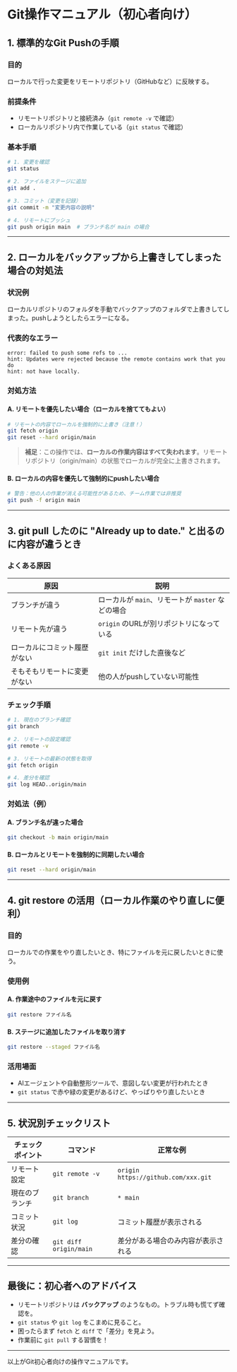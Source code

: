 # Git操作マニュアル（初心者向け）

## 1. 標準的なGit Pushの手順

### 目的

ローカルで行った変更をリモートリポジトリ（GitHubなど）に反映する。

### 前提条件

- リモートリポジトリと接続済み（`git remote -v` で確認）
- ローカルリポジトリ内で作業している（`git status` で確認）

### 基本手順

```bash
# 1. 変更を確認
git status

# 2. ファイルをステージに追加
git add .

# 3. コミット（変更を記録）
git commit -m "変更内容の説明"

# 4. リモートにプッシュ
git push origin main  # ブランチ名が main の場合
```

---

## 2. ローカルをバックアップから上書きしてしまった場合の対処法

### 状況例

ローカルリポジトリのフォルダを手動でバックアップのフォルダで上書きしてしまった。pushしようとしたらエラーになる。

### 代表的なエラー

```
error: failed to push some refs to ...
hint: Updates were rejected because the remote contains work that you do
hint: not have locally.
```

### 対処方法

#### A. リモートを優先したい場合（ローカルを捨ててもよい）

```bash
# リモートの内容でローカルを強制的に上書き（注意！）
git fetch origin
git reset --hard origin/main
```

> **補足**：この操作では、**ローカルの作業内容はすべて失われます**。リモートリポジトリ（origin/main）の状態でローカルが完全に上書きされます。

#### B. ローカルの内容を優先して強制的にpushしたい場合

```bash
# 警告：他の人の作業が消える可能性があるため、チーム作業では非推奨
git push -f origin main
```

---

## 3. git pull したのに "Already up to date." と出るのに内容が違うとき

### よくある原因

| 原因             | 説明                                |
| -------------- | --------------------------------- |
| ブランチが違う        | ローカルが `main`、リモートが `master` などの場合 |
| リモート先が違う       | `origin` のURLが別リポジトリになっている        |
| ローカルにコミット履歴がない | `git init` だけした直後など               |
| そもそもリモートに変更がない | 他の人がpushしていない可能性                  |

### チェック手順

```bash
# 1. 現在のブランチ確認
git branch

# 2. リモートの設定確認
git remote -v

# 3. リモートの最新の状態を取得
git fetch origin

# 4. 差分を確認
git log HEAD..origin/main
```

### 対処法（例）

#### A. ブランチ名が違った場合

```bash
git checkout -b main origin/main
```

#### B. ローカルとリモートを強制的に同期したい場合

```bash
git reset --hard origin/main
```

---

## 4. git restore の活用（ローカル作業のやり直しに便利）

### 目的

ローカルでの作業をやり直したいとき、特にファイルを元に戻したいときに使う。

### 使用例

#### A. 作業途中のファイルを元に戻す

```bash
git restore ファイル名
```

#### B. ステージに追加したファイルを取り消す

```bash
git restore --staged ファイル名
```

### 活用場面

- AIエージェントや自動整形ツールで、意図しない変更が行われたとき
- `git status` で赤や緑の変更があるけど、やっぱりやり直したいとき

---

## 5. 状況別チェックリスト

| チェックポイント | コマンド                   | 正常な例                                |
| -------- | ---------------------- | ----------------------------------- |
| リモート設定   | `git remote -v`        | `origin https://github.com/xxx.git` |
| 現在のブランチ  | `git branch`           | `* main`                            |
| コミット状況   | `git log`              | コミット履歴が表示される                        |
| 差分の確認    | `git diff origin/main` | 差分がある場合のみ内容が表示される                   |

---

## 最後に：初心者へのアドバイス

- リモートリポジトリは **バックアップ** のようなもの。トラブル時も慌てず確認を。
- `git status` や `git log` をこまめに見ること。
- 困ったらまず `fetch` と `diff` で「差分」を見よう。
- 作業前に `git pull` する習慣を！

---

以上がGit初心者向けの操作マニュアルです。

